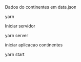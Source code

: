 Dados do continentes em data.json

yarn

Iniciar servidor

yarn server

iniciar aplicacao continentes

yarn start
